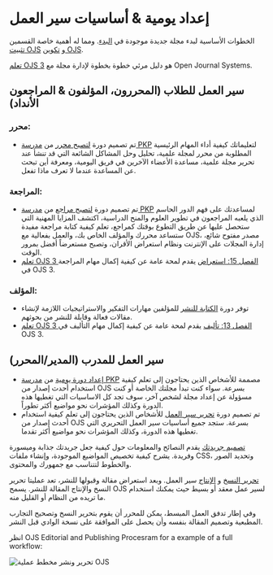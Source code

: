 # إعداد يومية & أساسيات سير العمل

الخطوات الأساسية لبدء مجلة جديدة موجودة في [البدء](https://docs.pkp.sfu.ca/starting-a-journal/). ومما له أهمية خاصة القسمين [تثبيت OJS](https://docs.pkp.sfu.ca/learning-ojs/en/installing-upgrading#installation) و [تكوين OJS](https://docs.pkp.sfu.ca/learning-ojs/en/journal-setup).

[تعلم OJS 3](https://docs.pkp.sfu.ca/learning-ojs/) هو دليل مرئي خطوة بخطوة لإدارة مجلة مع Open Journal Systems.

## سير العمل للطلاب (المحررون، المؤلفون & المراجعون الأنداد)

### محرر:

- تم تصميم دورة [لتصبح محرر](http://pkpschool.sfu.ca/courses/becoming-an-editor/) من [مدرسة PKP](https://pkpschool.sfu.ca/) لتعليماتك كيفية أداء المهام الرئيسية المطلوبة من محرر لمجلة علمية، تحليل وحل المشاكل الشائعة التي قد تنشأ عند تحرير مجلة علمية، مساعدة الأعضاء الآخرين في فريق اليومية، ومعرفة أين تبحث عن المساعدة عندما لا تعرف ماذا تفعل.

### المراجعة:

- تم تصميم دورة [لتصبح مراجع](https://pkpschool.sfu.ca/courses/becoming-a-reviewer/) من [مدرسة PKP](https://pkpschool.sfu.ca/) لمساعدتك على فهم الدور الحاسم الذي يلعبه المراجعون في تطوير العلوم والمنح الدراسية، اكتشف المزايا المهنية التي ستحصل عليها عن طريق التطوع بوقتك كمراجع، تعلم كيفية كتابة مراجعة مفيدة ستساعد محررك والمؤلف الخاص بك، والعمل بفعالية مع OJS، مصدر مفتوح شائع، إدارة المجلات على الإنترنت ونظام استعراض الأقران، وتصبح مستعرضاً أفضل بمرور الوقت.
- [تعلم OJS 3 الفصل 15: استعراض](https://docs.pkp.sfu.ca/learning-ojs/en/reviewing) يقدم لمحة عامة عن كيفية إكمال مهام المراجعة في OJS 3.

### المؤلف:

- توفر دورة [الكتابة للنشر](https://pkpschool.sfu.ca/courses/writing-for-publication/) للمؤلفين مهارات التفكير والاستراتيجيات اللازمة لإنشاء مقالات فعالة وقابلة للنشر من بحوثهم.
- [تعلم OJS 3 الفصل 13: تأليف](https://docs.pkp.sfu.ca/learning-ojs/en/authoring) يقدم لمحة عامة عن كيفية إكمال مهام التأليف في OJS 3.

## سير العمل للمدرب (المدير/المحرر)

- [إعداد دورة يومية](http://pkpschool.sfu.ca/courses/setting-up-a-journal-in-ojs-3/) من [مدرسة PKP](https://pkpschool.sfu.ca/) مصممة للأشخاص الذين يحتاجون إلى تعلم كيفية استخدام أحدث إصدار من OJS بسرعة. سواء كنت تبدأ مجلتك الخاصة أو كنت مسؤولة عن إعداد مجلة لشخص آخر، سوف تجد كل الاساسيات التي تغطيها هذه الدورة وكذلك المؤشرات نحو مواضيع أكثر تطوراً.
- تم تصميم دورة [تحرير سير العمل](https://pkpschool.sfu.ca/courses/editorial-workflow-in-ojs-3/) للأشخاص الذين يحتاجون إلى تعلم كيفية استخدام أحدث إصدار من OJS بسرعة. ستجد جميع أساسيات سير العمل التحريري التي تغطيها هذه الدورة، وكذلك المؤشرات نحو مواضيع أكثر تقدما.

[تصميم جريدتك](https://docs.pkp.sfu.ca/designing-your-journal/en/) يقدم النصائح والمعلومات حول كيفية جعل جريدتك جذابة وميسورة وفريدة. يشرح كيفية تخصيص المواضيع الموجودة، وإنشاء ملفات CSS، وتحديد الصور والخطوط لتتناسب مع جمهورك والمحتوى.

[تحرير النسخ](https://docs.pkp.sfu.ca/learning-ojs/en/editorial-workflow#copyediting) و [الإنتاج](https://docs.pkp.sfu.ca/learning-ojs/en/editorial-workflow#production) سير العمل. وبعد استعراض مقالة وقبولها للنشر، تعد عمليتا تحرير النسخ والإنتاج المقالة للنشر. يسمح OJS لسير عمل معقد أو بسيط حيث يمكنك استخدام ما تريده من النظام أو القليل منه.

وفي إطار تدفق العمل المبسط، يمكن للمحرر أن يقوم بتحرير النسخ وتصحيح التجارب المطبعية وتصميم المقالة بنفسه وأن يحصل على الموافقة على نسخة الوادي قبل النشر.

انظر OJS Editorial and Publishing Procesram for a example of a full workflow:

![تحرير ونشر مخطط عملية OJS](./assets/pubprocesslarge.png)

